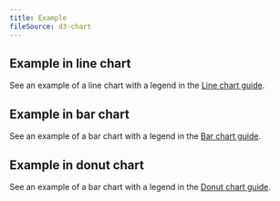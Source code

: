 ```yaml
---
title: Example
fileSource: d3-chart
---
```


## Example in line chart

See an example of a line chart with a legend in the [Line chart guide](/data-display/line-chart/line-chart-d3-code/#legend).

## Example in bar chart

See an example of a bar chart with a legend in the [Bar chart guide](/data-display/stacked-bar-chart/stacked-bar-chart-d3-code/#legend).

## Example in donut chart

See an example of a bar chart with a legend in the [Donut chart guide](/data-display/donut-chart/donut-chart-d3-code/#legend).
